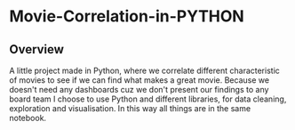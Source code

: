 # Movie-Correlation-in-PYTHON
## Overview
A little project made in Python, where we correlate different characteristic of movies to see if we can find what makes a great movie.
Because we doesn't need any dashboards cuz we don't present our findings to any board team I choose to use Python and different libraries, for data cleaning, exploration and visualisation. In this way all things are in the same notebook.
